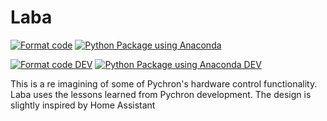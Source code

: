 # Laba

[![Format code](https://github.com/PychronLabsLLC/laba/actions/workflows/format_code.yml/badge.svg?branch=main)](https://github.com/PychronLabsLLC/laba/actions/workflows/format_code.yml)
[![Python Package using Anaconda](https://github.com/PychronLabsLLC/laba/actions/workflows/python-package-conda.yml/badge.svg?branch=main)](https://github.com/PychronLabsLLC/laba/actions/workflows/python-package-conda.yml)

[![Format code DEV](https://github.com/PychronLabsLLC/laba/actions/workflows/format_code.yml/badge.svg?branch=dev)](https://github.com/PychronLabsLLC/laba/actions/workflows/format_code.yml)
[![Python Package using Anaconda DEV](https://github.com/PychronLabsLLC/laba/actions/workflows/python-package-conda.yml/badge.svg?branch=dev)](https://github.com/PychronLabsLLC/laba/actions/workflows/python-package-conda.yml)

This is a re imagining of some of Pychron's hardware control functionality. Laba uses the lessons learned from Pychron 
development.
The design is slightly inspired by Home Assistant

